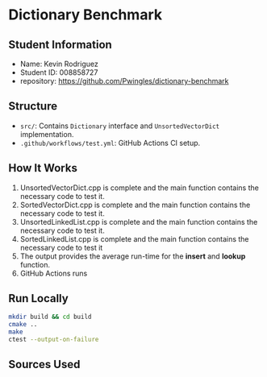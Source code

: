 # Dictionary Benchmark

## Student Information
- Name: Kevin Rodriguez
- Student ID: 008858727
- repository: https://github.com/Pwingles/dictionary-benchmark 

## Structure
- `src/`: Contains `Dictionary` interface and `UnsortedVectorDict` implementation.
- `.github/workflows/test.yml`: GitHub Actions CI setup.

## How It Works

1. UnsortedVectorDict.cpp is complete and the main function contains the necessary code to test it. 
2. SortedVectorDict.cpp is complete and the main function contains the necessary code to test it.
3. UnsortedLinkedList.cpp is complete and the main function contains the necessary code to test it.
4. SortedLinkedList.cpp is complete and the main function contains the necessary code to test it
5. The output provides the average run-time for the **insert** and **lookup** function.   
6. GitHub Actions runs 

## Run Locally

```bash
mkdir build && cd build
cmake ..
make
ctest --output-on-failure
```


## Sources Used
